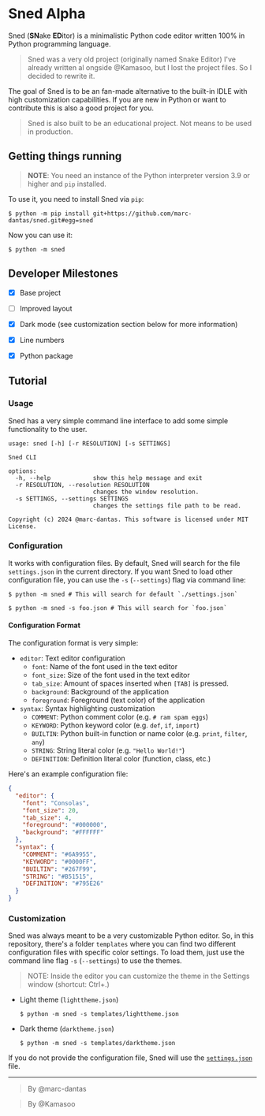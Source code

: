 # Sned Alpha
Sned (**SN**ake **ED**itor) is a minimalistic Python code editor written 100% in Python programming language.

> Sned was a very old project (originally named Snake Editor) I've already written al ongside @Kamasoo, but I lost the project files. So I decided to rewrite it.

The goal of Sned is to be an fan-made alternative to the built-in IDLE with high customization capabilities. If you are new in Python or want to contribute this is also a good project for you.

> Sned is also built to be an educational project. Not means to be used in production.

## Getting things running

> **NOTE**: You need an instance of the Python interpreter version 3.9 or higher and `pip` installed.

To use it, you need to install Sned via `pip`:
```console
$ python -m pip install git+https://github.com/marc-dantas/sned.git#egg=sned
```

Now you can use it:
```console
$ python -m sned
```

## Developer Milestones

- [X] Base project
- [ ] Improved layout
- [X] Dark mode (see customization section below for more information)
- [X] Line numbers
- [X] Python package


## Tutorial
### Usage
Sned has a very simple command line interface to add some simple functionality to the user.

```
usage: sned [-h] [-r RESOLUTION] [-s SETTINGS]

Sned CLI

options:
  -h, --help            show this help message and exit
  -r RESOLUTION, --resolution RESOLUTION
                        changes the window resolution.
  -s SETTINGS, --settings SETTINGS
                        changes the settings file path to be read.

Copyright (c) 2024 @marc-dantas. This software is licensed under MIT License.
```

### Configuration

It works with configuration files. By default, Sned will search for the file `settings.json` in the current directory.
If you want Sned to load other configuration file, you can use the `-s` (`--settings`) flag via command line: 

```console
$ python -m sned # This will search for default `./settings.json`
```

```console
$ python -m sned -s foo.json # This will search for `foo.json`
```

#### Configuration Format

The configuration format is very simple:

- `editor`: Text editor configuration
  - `font`: Name of the font used in the text editor
  - `font_size`: Size of the font used in the text editor
  - `tab_size`: Amount of spaces inserted when `[TAB]` is pressed.
  - `background`: Background of the application
  - `foreground`: Foreground (text color) of the application
- `syntax`: Syntax highlighting customization
  - `COMMENT`: Python comment color (e.g. `# ram spam eggs`)
  - `KEYWORD`: Python keyword color (e.g. `def`, `if`, `import`)
  - `BUILTIN`: Python built-in function or name color (e.g. `print`, `filter`, `any`)
  - `STRING`: String literal color (e.g. `"Hello World!"`)
  - `DEFINITION`: Definition literal color (function, class, etc.)

Here's an example configuration file:

```json
{
  "editor": {
    "font": "Consolas",
    "font_size": 20,
    "tab_size": 4,
    "foreground": "#000000",
    "background": "#FFFFFF"
  },
  "syntax": {
    "COMMENT": "#6A9955",
    "KEYWORD": "#0000FF",
    "BUILTIN": "#267F99",
    "STRING": "#B51515",
    "DEFINITION": "#795E26"
  }
}
```

### Customization
Sned was always meant to be a very customizable Python editor.
So, in this repository, there's a folder `templates` where you can find two different configuration files with specific color settings. To load them, just use the command line flag `-s` (`--settings`) to use the themes.

> NOTE: Inside the editor you can customize the theme in the Settings window (shortcut: Ctrl+.)

- Light theme (`lighttheme.json`)
  ```console
  $ python -m sned -s templates/lighttheme.json
  ```
- Dark theme (`darktheme.json`)
  ```console
  $ python -m sned -s templates/darktheme.json
  ```

If you do not provide the configuration file, Sned will use the [`settings.json`](./settings.json) file.

---

> By @marc-dantas

> By @Kamasoo